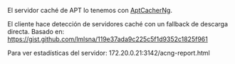 El servidor caché de APT lo tenemos con [AptCacherNg](https://wiki.debian.org/AptCacherNg).

El cliente hace detección de servidores caché con un fallback de descarga directa.
Basado en: https://gist.github.com/lmlsna/119e37ada9c225c5f1d9352c1825f961

Para ver estadísticas del servidor:
172.20.0.21:3142/acng-report.html

